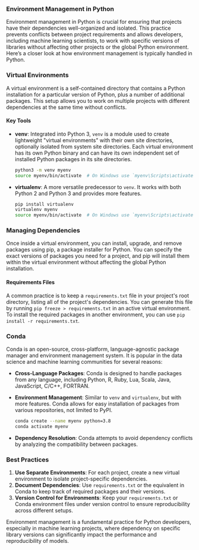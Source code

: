 ### Environment Management in Python

Environment management in Python is crucial for ensuring that projects have their dependencies well-organized and isolated. This practice prevents conflicts between project requirements and allows developers, including machine learning scientists, to work with specific versions of libraries without affecting other projects or the global Python environment. Here’s a closer look at how environment management is typically handled in Python.

### Virtual Environments

A virtual environment is a self-contained directory that contains a Python installation for a particular version of Python, plus a number of additional packages. This setup allows you to work on multiple projects with different dependencies at the same time without conflicts.

#### Key Tools

- **venv**: Integrated into Python 3, `venv` is a module used to create lightweight "virtual environments" with their own site directories, optionally isolated from system site directories. Each virtual environment has its own Python binary and can have its own independent set of installed Python packages in its site directories.
  
  ```bash
  python3 -m venv myenv
  source myenv/bin/activate  # On Windows use `myenv\Scripts\activate`
  ```

- **virtualenv**: A more versatile predecessor to `venv`. It works with both Python 2 and Python 3 and provides more features.
  
  ```bash
  pip install virtualenv
  virtualenv myenv
  source myenv/bin/activate  # On Windows use `myenv\Scripts\activate`
  ```

### Managing Dependencies

Once inside a virtual environment, you can install, upgrade, and remove packages using pip, a package installer for Python. You can specify the exact versions of packages you need for a project, and pip will install them within the virtual environment without affecting the global Python installation.

#### Requirements Files

A common practice is to keep a `requirements.txt` file in your project's root directory, listing all of the project's dependencies. You can generate this file by running `pip freeze > requirements.txt` in an active virtual environment. To install the required packages in another environment, you can use `pip install -r requirements.txt`.

### Conda

Conda is an open-source, cross-platform, language-agnostic package manager and environment management system. It is popular in the data science and machine learning communities for several reasons:

- **Cross-Language Packages**: Conda is designed to handle packages from any language, including Python, R, Ruby, Lua, Scala, Java, JavaScript, C/C++, FORTRAN.
- **Environment Management**: Similar to `venv` and `virtualenv`, but with more features. Conda allows for easy installation of packages from various repositories, not limited to PyPI.
  
  ```bash
  conda create --name myenv python=3.8
  conda activate myenv
  ```

- **Dependency Resolution**: Conda attempts to avoid dependency conflicts by analyzing the compatibility between packages.

### Best Practices

1. **Use Separate Environments**: For each project, create a new virtual environment to isolate project-specific dependencies.
2. **Document Dependencies**: Use `requirements.txt` or the equivalent in Conda to keep track of required packages and their versions.
3. **Version Control for Environments**: Keep your `requirements.txt` or Conda environment files under version control to ensure reproducibility across different setups.

Environment management is a fundamental practice for Python developers, especially in machine learning projects, where dependency on specific library versions can significantly impact the performance and reproducibility of models.